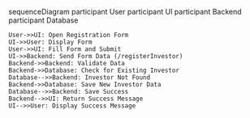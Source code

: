 sequenceDiagram
    participant User
    participant UI
    participant Backend
    participant Database

    User->>UI: Open Registration Form
    UI->>User: Display Form
    User->>UI: Fill Form and Submit
    UI->>Backend: Send Form Data (/registerInvestor)
    Backend->>Backend: Validate Data
    Backend->>Database: Check for Existing Investor
    Database-->>Backend: Investor Not Found
    Backend->>Database: Save New Investor Data
    Database-->>Backend: Save Success
    Backend-->>UI: Return Success Message
    UI-->>User: Display Success Message